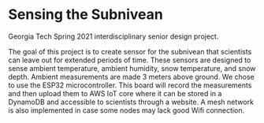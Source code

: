 # Sensing the Subnivean
Georgia Tech Spring 2021 interdisciplinary senior design project. 

The goal of this project is to create sensor for the subnivean that scientists can leave out for extended periods of time. These sensors are designed to sense ambient temperature, ambient humidity, snow temperature, and snow depth. Ambient measurements are made 3 meters above ground. We chose to use the ESP32 microcontroller. This board will record the measurements and then upload them to AWS IoT core where it can be stored in a DynamoDB and accessible to scientists through a website. A mesh network is also implemented in case some nodes may lack good Wifi connection.
